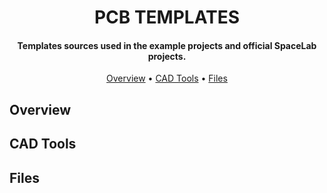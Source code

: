 <h1 align="center">
	PCB TEMPLATES
	<br>
</h1>

<h4 align="center">Templates sources used in the example projects and official SpaceLab projects.</h4>

<p align="center">
  	<a href="#overview">Overview</a> •
  	<a href="#cad-tools">CAD Tools</a> •
  	<a href="#files">Files</a>
</p>


## Overview

## CAD Tools

## Files
